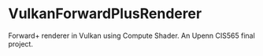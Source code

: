 # VulkanForwardPlusRenderer
Forward+ renderer in Vulkan using Compute Shader. An Upenn CIS565 final project.
